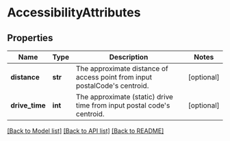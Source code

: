 # AccessibilityAttributes

## Properties
Name | Type | Description | Notes
------------ | ------------- | ------------- | -------------
**distance** | **str** | The approximate distance of access point from input postalCode&#x27;s centroid. | [optional] 
**drive_time** | **int** | The approximate (static) drive time from input postal code&#x27;s centroid. | [optional] 

[[Back to Model list]](../README.md#documentation-for-models) [[Back to API list]](../README.md#documentation-for-api-endpoints) [[Back to README]](../README.md)

